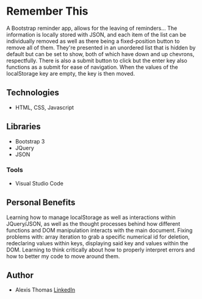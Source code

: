# Remember This
A Bootstrap reminder app, allows for the leaving of reminders... The information is locally stored with JSON, and each item of the list can be individually removed as well as there being a fixed-position button to remove all of them. They're presented in an unordered list that is hidden by default but can be set to show, both of which have down and up chevrons, respectfully. There is also a submit button to click but the enter key also functions as a submit for ease of navigation. When the values of the localStorage key are empty, the key is then moved.

## Technologies
- HTML, CSS, Javascript

## Libraries
- Bootstrap 3
- JQuery
- JSON

### Tools
- Visual Studio Code

## Personal Benefits
Learning how to manage localStorage as well as interactions within JQuery/JSON, as well as the thought processes behind how different functions and DOM manipulation interacts with the main document. Fixing problems with: array iteration to grab a specific numerical id for deletion, redeclaring values within keys, displaying said key and values within the DOM. Learning to think critically about how to properly interpret errors and how to better my code to move around them.


## Author
- Alexis Thomas [LinkedIn](https://www.linkedin.com/in/alexishthomas/)
